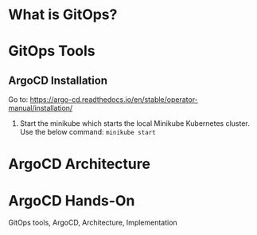 # What is GitOps?

# GitOps Tools


## ArgoCD Installation
Go to: https://argo-cd.readthedocs.io/en/stable/operator-manual/installation/

1. Start the minikube which starts the local Minikube Kubernetes cluster. Use the below command:
   `` minikube start
   ``



# ArgoCD Architecture


# ArgoCD Hands-On













GitOps tools, ArgoCD, Architecture, Implementation
